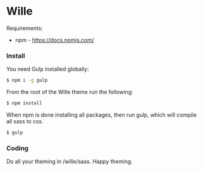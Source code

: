 # Wille

Requirements:
 * npm - https://docs.npmjs.com/

### Install
You need Gulp installed globally:

```sh
$ npm i -g gulp
```
From the root of the Wille theme run the following:

```sh
$ npm install
```
When npm is done installing all packages, then run gulp, which will compile all
sass to css.
```sh
$ gulp
```

 ### Coding
 Do all your theming in /wille/sass.
 Happy theming.
